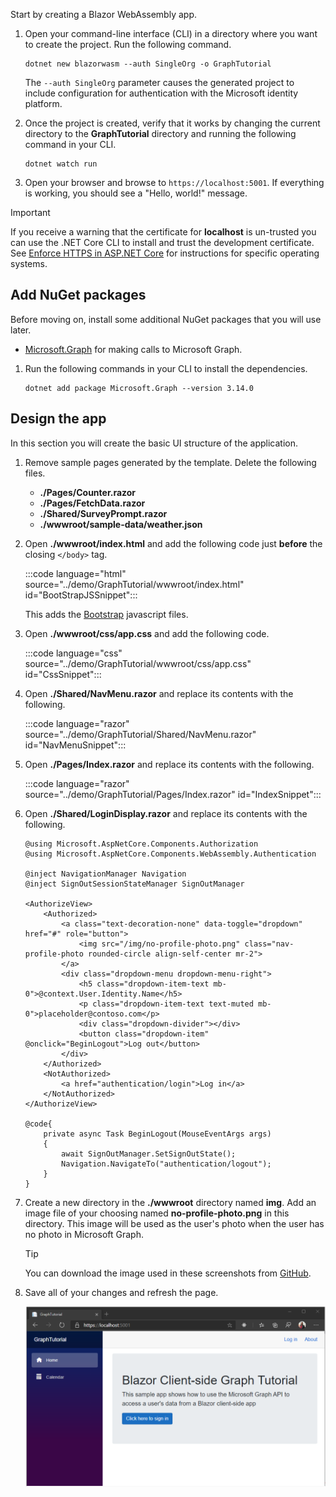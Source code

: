 <!-- markdownlint-disable MD002 MD041 -->

Start by creating a Blazor WebAssembly app.

1. Open your command-line interface (CLI) in a directory where you want to create the project. Run the following command.

    ```Shell
    dotnet new blazorwasm --auth SingleOrg -o GraphTutorial
    ```

    The `--auth SingleOrg` parameter causes the generated project to include configuration for authentication with the Microsoft identity platform.

1. Once the project is created, verify that it works by changing the current directory to the **GraphTutorial** directory and running the following command in your CLI.

    ```Shell
    dotnet watch run
    ```

1. Open your browser and browse to `https://localhost:5001`. If everything is working, you should see a "Hello, world!" message.

> [!IMPORTANT]
> If you receive a warning that the certificate for **localhost** is un-trusted you can use the .NET Core CLI to install and trust the development certificate. See [Enforce HTTPS in ASP.NET Core](/aspnet/core/security/enforcing-ssl?view=aspnetcore-3.1) for instructions for specific operating systems.

## Add NuGet packages

Before moving on, install some additional NuGet packages that you will use later.

- [Microsoft.Graph](https://www.nuget.org/packages/Microsoft.Graph/) for making calls to Microsoft Graph.

1. Run the following commands in your CLI to install the dependencies.

    ```Shell
    dotnet add package Microsoft.Graph --version 3.14.0
    ```

## Design the app

In this section you will create the basic UI structure of the application.

1. Remove sample pages generated by the template. Delete the following files.

    - **./Pages/Counter.razor**
    - **./Pages/FetchData.razor**
    - **./Shared/SurveyPrompt.razor**
    - **./wwwroot/sample-data/weather.json**

1. Open **./wwwroot/index.html** and add the following code just **before** the closing `</body>` tag.

    :::code language="html" source="../demo/GraphTutorial/wwwroot/index.html" id="BootStrapJSSnippet":::

    This adds the [Bootstrap](https://getbootstrap.com/docs/4.5/getting-started/introduction/) javascript files.

1. Open **./wwwroot/css/app.css** and add the following code.

    :::code language="css" source="../demo/GraphTutorial/wwwroot/css/app.css" id="CssSnippet":::

1. Open **./Shared/NavMenu.razor** and replace its contents with the following.

    :::code language="razor" source="../demo/GraphTutorial/Shared/NavMenu.razor" id="NavMenuSnippet":::

1. Open **./Pages/Index.razor** and replace its contents with the following.

    :::code language="razor" source="../demo/GraphTutorial/Pages/Index.razor" id="IndexSnippet":::

1. Open **./Shared/LoginDisplay.razor** and replace its contents with the following.

    ```razor
    @using Microsoft.AspNetCore.Components.Authorization
    @using Microsoft.AspNetCore.Components.WebAssembly.Authentication

    @inject NavigationManager Navigation
    @inject SignOutSessionStateManager SignOutManager

    <AuthorizeView>
        <Authorized>
            <a class="text-decoration-none" data-toggle="dropdown" href="#" role="button">
                <img src="/img/no-profile-photo.png" class="nav-profile-photo rounded-circle align-self-center mr-2">
            </a>
            <div class="dropdown-menu dropdown-menu-right">
                <h5 class="dropdown-item-text mb-0">@context.User.Identity.Name</h5>
                <p class="dropdown-item-text text-muted mb-0">placeholder@contoso.com</p>
                <div class="dropdown-divider"></div>
                <button class="dropdown-item" @onclick="BeginLogout">Log out</button>
            </div>
        </Authorized>
        <NotAuthorized>
            <a href="authentication/login">Log in</a>
        </NotAuthorized>
    </AuthorizeView>

    @code{
        private async Task BeginLogout(MouseEventArgs args)
        {
            await SignOutManager.SetSignOutState();
            Navigation.NavigateTo("authentication/logout");
        }
    }
    ```

1. Create a new directory in the **./wwwroot** directory named **img**. Add an image file of your choosing named **no-profile-photo.png** in this directory. This image will be used as the user's photo when the user has no photo in Microsoft Graph.

    > [!TIP]
    > You can download the image used in these screenshots from [GitHub](https://github.com/microsoftgraph/msgraph-training-blazor-clientside/blob/master/demo/GraphTutorial/wwwroot/img/no-profile-photo.png).

1. Save all of your changes and refresh the page.

    ![A screenshot of the redesigned home page](./images/create-app-01.png)
